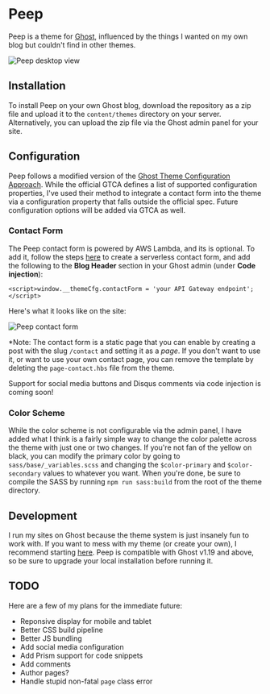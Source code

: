 # Peep

Peep is a theme for [Ghost](https://ghost.org), influenced by the things I wanted on my own blog but couldn't find in other themes.

![Peep desktop view](https://s3.amazonaws.com/peepthemesamples/peep-desktop.png)

## Installation

To install Peep on your own Ghost blog, download the repository as a zip file and upload it to the `content/themes` directory on your server. Alternatively, you can upload the zip file via the Ghost admin panel for your site.

## Configuration

Peep follows a modified version of the [Ghost Theme Configuration Approach](https://github.com/unwitting/gtca). While the official GTCA defines a list of supported configuration properties, I've used their method to integrate a contact form into the theme via a configuration property that falls outside the official spec. Future configuration options will be added via GTCA as well.

### Contact Form

The Peep contact form is powered by AWS Lambda, and its is optional. To add it, follow the steps [here](https://www.cloudassessments.com/blog/how-to-build-a-serverless-contact-form-on-aws/) to create a serverless contact form, and add the following to the **Blog Header** section in your Ghost admin (under **Code injection**):

```
<script>window.__themeCfg.contactForm = 'your API Gateway endpoint';</script>
```

Here's what it looks like on the site:

![Peep contact form](https://s3.amazonaws.com/peepthemesamples/peep-contact.png)

*Note: The contact form is a static page that you can enable by creating a post with the slug `/contact` and setting it as a *page*. If you don't want to use it, or want to use your own contact page, you can remove the template by deleting the `page-contact.hbs` file from the theme.

Support for social media buttons and Disqus comments via code injection is coming soon!

### Color Scheme

While the color scheme is not configurable via the admin panel, I have added what I think is a fairly simple way to change the color palette across the theme with just one or two changes. If you're not fan of the yellow on black, you can modify the primary color by going to `sass/base/_variables.scss` and changing the `$color-primary` and `$color-secondary` values to whatever you want. When you're done, be sure to compile the SASS by running `npm run sass:build` from the root of the theme directory.

## Development

I run my sites on Ghost because the theme system is just insanely fun to work with. If you want to mess with my theme (or create your own), I recommend starting [here](https://docs.ghost.org/docs/install-local). Peep is compatible with Ghost v1.19 and above, so be sure to upgrade your local installation before running it.

## TODO

Here are a few of my plans for the immediate future:

- Reponsive display for mobile and tablet
- Better CSS build pipeline
- Better JS bundling
- Add social media configuration
- Add Prism support for code snippets
- Add comments
- Author pages?
- Handle stupid non-fatal `page` class error

